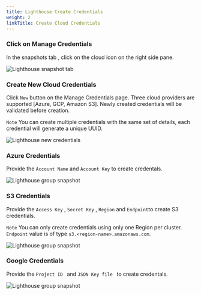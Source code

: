 ```yaml
---
title: Lighthouse Create Credentials
weight: 2
linkTitle: Create Cloud Credentials
---
```


### Click on Manage Credentials

In the snapshots tab , click on the cloud icon on the right side pane.

![Lighthouse snapshot tab](/img/lighthouse-new-manage-credentials-1.png)

### Create New Cloud Credentials

Click `New` button on the Manage Credentials page. Three cloud providers are supported [Azure, GCP, Amazon S3].
Newly created credentials will be validated before creation.

`Note` You can create multiple credentials with the same set of details, each credential will generate a unique UUID.

![Lighthouse new credentials](/img/lighthouse-new-create-new-credentials-1.png)


### Azure Credentials

Provide the `Account Name` and `Account Key` to create credentals.

![Lighthouse group snapshot](/img/lighthouse-new-azure-credentials.png)

### S3 Credentials

Provide the `Access Key` ,  `Secret Key` , `Region` and `Endpoint`to create S3 credentials.

`Note` You can only create credentials using only one Region per cluster.
`Endpoint` value is of type `s3.<region-name>.amazonaws.com`.

![Lighthouse group snapshot](/img/lighthouse-new-s3-credentials.png)

### Google Credentials

Provide the `Project ID ` and `JSON Key file ` to create credentals.

![Lighthouse group snapshot](/img/lighthouse-new-google-credentials.png)
